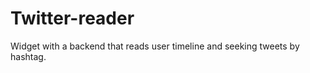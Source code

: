 Twitter-reader
==============

Widget with a backend that reads user timeline and seeking tweets by hashtag.
